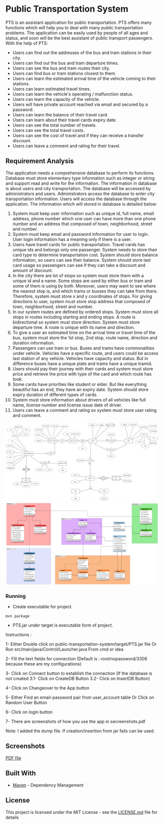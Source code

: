 # Public Transportation System

PTS is an assistant application for public transportation.
PTS offers many functions which will help you to deal with many public transportation problems.
The application can be easily used by people of all ages and status, and soon will be the best assistant of public transport passengers.
With the help of PTS:
*	Users can find out the addresses of the bus and tram stations in their city.
*	Users can find out the bus and tram departure times.
*	Users can see the bus and tram routes their city.
*	Users can find bus or tram stations closest to them.
*	Users can learn the estimated arrival time of the vehicle coming to their stations.
*	Users can learn estimated travel times.
*	Users can learn the vehicle's operating / malfunction status.
*	Users can learn the capacity of the vehicle.
*	Users will have private account reached via email and secured by a password.
*	Users can learn the balance of their travel card.
*	Users can learn about their travel cards expiry date.
*	Users can see the total number of travels.
*	Users can see the total travel costs.
*	Users can see the cost of travel and if they can receive a transfer discount.
*	Users can leave a comment and rating for their travel.

## Requirement Analysis

The application needs a comprehensive database to perform its functions.
Database must store elementary type information such as integer or string and support read and write for the information.
The information in database is about users and city transportation. The database will be accessed by administrators and users.
Administrators access the database to enter city transportation information. Users will access the database through the application.
The information which will stored in database is detailed below:
1.	System must keep user information such as unique id, full name, email address, phone number which one user can have more than one phone number and an address that composed of town, neighborhood, street and number.
2.	System must keep email and password information for user to login. User login information has a meaning only if there is a user.
3.	Users have travel cards for public transportation. Travel cards has unique ids and belongs only one passenger. System needs to store their card type to determine transportation cost. System should store balance information, so users can see their balance. System should store last card usage so passengers can see if they can take a discount and amount of discount.
4.	In the city there are lot of stops so system must store them with a unique id and a name.  Some stops are used by either bus or tram and some of them is using by both. Moreover, users may want to see where the nearest stop is, and which trams or busses they can take from there. Therefore, system must store x and y coordinates of stops. For giving directions to user, system must store stop address that composed of town, neighborhood, street and number.
5.	In our system routes are defined by ordered stops. System must store all stops in routes including starting and ending stops. A route is bidirectional so system must store direction. System must store departure time. A route is unique with its name and direction.
6.	To give a user an estimated time on the arrival time or travel time of the bus, system must store the 1st stop, 2nd stop, route name, direction and duration information.
7.	Passengers can use tram or bus. Buses and trams have commonalities under vehicle. Vehicles have a specific route, and users could be access last station of any vehicle. Vehicles have capacity and status. But in difference buses have a unique plate and trams have a unique tramid.
8.	Users should pay their journey with their cards and system must store price and retrieve the price with type of the card and which route has took.
9.	Some cards have priorities like student or elder. But like everything beautiful has an end, they have an expiry date. System should store expiry duration of different types of cards.
10.	System must store information about drivers of all vehicles like full name, license number and license issue date of driver.
11.	Users can leave a comment and rating so system must store user rating and comment.

![1](Entity_Relationship_Diagram.png)
![2](DataBaseEERDiagram.png)

### Running

* Create executable for project.
```
mvn package
```
* PTS.jar under target is executable form of project.

Instructions :

1- Either
     Double click on 
     public-transportation-system/target/PTS.jar file
   Or
     Run src/main/java/Control/Launcher.java
     From cmd or idea

2- Fill the text fields for connection
   (Default is : root/nopassword/3306 
    because these are my configurations)

3- Click on Connect button to establish the connection
   (If the database is not created
    3.1- Click on CreateDB Button
    3.2- Click on InsertDB Button)

4- Click on Changeover to the App button

5- Either 
     Find an email-password pair from user_account table
   Or
     Click on Random User Button

6- Click on login button

7- There are screenshots of how you use
   the app in secreenshots.pdf

Note: I added the dump file. If creation/insertion from jar fails can be used.

## Screenshots

[PDF file](secreenshots.pdf)

## Built With

* [Maven](https://maven.apache.org/) - Dependency Management

## License

This project is licensed under the MIT License - see the [LICENSE.md](LICENSE.md) file for details
